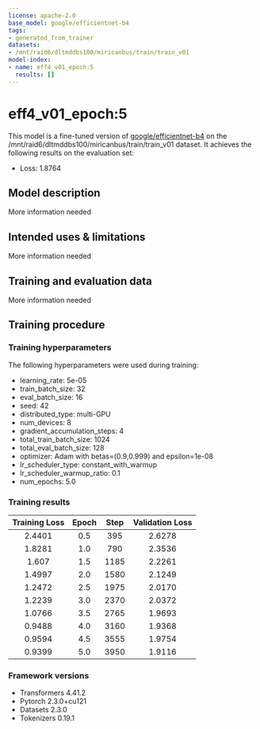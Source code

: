```yaml
---
license: apache-2.0
base_model: google/efficientnet-b4
tags:
- generated_from_trainer
datasets:
- /mnt/raid6/dltmddbs100/miricanbus/train/train_v01
model-index:
- name: eff4_v01_epoch:5
  results: []
---
```


<!-- This model card has been generated automatically according to the information the Trainer had access to. You
should probably proofread and complete it, then remove this comment. -->

# eff4_v01_epoch:5

This model is a fine-tuned version of [google/efficientnet-b4](https://huggingface.co/google/efficientnet-b4) on the /mnt/raid6/dltmddbs100/miricanbus/train/train_v01 dataset.
It achieves the following results on the evaluation set:
- Loss: 1.8764

## Model description

More information needed

## Intended uses & limitations

More information needed

## Training and evaluation data

More information needed

## Training procedure

### Training hyperparameters

The following hyperparameters were used during training:
- learning_rate: 5e-05
- train_batch_size: 32
- eval_batch_size: 16
- seed: 42
- distributed_type: multi-GPU
- num_devices: 8
- gradient_accumulation_steps: 4
- total_train_batch_size: 1024
- total_eval_batch_size: 128
- optimizer: Adam with betas=(0.9,0.999) and epsilon=1e-08
- lr_scheduler_type: constant_with_warmup
- lr_scheduler_warmup_ratio: 0.1
- num_epochs: 5.0

### Training results

| Training Loss | Epoch | Step | Validation Loss |
|:-------------:|:-----:|:----:|:---------------:|
| 2.4401        | 0.5   | 395  | 2.6278          |
| 1.8281        | 1.0   | 790  | 2.3536          |
| 1.607         | 1.5   | 1185 | 2.2261          |
| 1.4997        | 2.0   | 1580 | 2.1249          |
| 1.2472        | 2.5   | 1975 | 2.0170          |
| 1.2239        | 3.0   | 2370 | 2.0372          |
| 1.0766        | 3.5   | 2765 | 1.9693          |
| 0.9488        | 4.0   | 3160 | 1.9368          |
| 0.9594        | 4.5   | 3555 | 1.9754          |
| 0.9399        | 5.0   | 3950 | 1.9116          |


### Framework versions

- Transformers 4.41.2
- Pytorch 2.3.0+cu121
- Datasets 2.3.0
- Tokenizers 0.19.1
